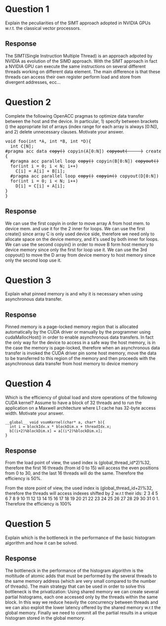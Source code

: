 # Question 1 
Explain the peculiarities of the SIMT approach adopted in NVIDIA GPUs w.r.t. the classical vector processors.

## Response
The SIMT(Single Instruction Multiple Thread) is an approach adpoted by NVIDIA as evolution of the SIMD approach. With the SIMT approach in fact a NVIDIA GPU can execute the same instructions on several different threads working on different data element. The main difference is that these threads can access their own register perform load and store from divergent addresses, ecc...

# Question 2 
Complete  the  following  OpenACC  pragmas  to  optimize  data  transfer  between  the  host  and  the  device.  In 
particular, 1) specify between brackets () the appropriate list of arrays (index range for each array is always 
[0:N]), and 2) delete unnecessary clauses. Motivate your answer. 

<pre>
void foo(int *A, int *B, int *D){ 
  int C[N]; 
#pragma acc data <s>copy()</s> copyin(A[0:N]) <s>copyout(     )</s> create(C[0:N])   
{ 
  #pragma acc parallel loop <s>copy()</s> copyin(B[0:N]) <s>copyout()</s> <s>create()</s> 
  for(int i = 0; i < N; i++) 
    C[i] = A[i] + B[i]; 
  #pragma acc parallel loop <s>copy()</s> <s>copyin()</s> copyout(D[0:N]) <s>create()</s>
  for(int i = 0; i < N; i++) 
    D[i] = C[i] + A[i]; 
} 
} 
</pre>

## Response
We can use the first copyin in order to move array A from host mem. to device mem. and use it for the 2 inner for loops.
We can use the first create() since array C is only used device side, therefore we need only to allocate space on the device memory, and it's used by both inner for loops.
We can use the second copyin() in order to move B form host memory to device memory since only the first for loop use it.
We can use the 3rd copyout() to move the D array from device memory to host memory since only the second loop use it.


# Question 3 
Explain what pinned memory is and why it is necessary when using asynchronous data transfer. 

## Response
Pinned memory is a page-locked memory region that is allocated automatically by the CUDA driver or manually by the programmer using cudaMallocHost() in order to enable asynchronous data transfers. In fact the only way for the device to access in a safe way the host memory, is in the case the memory is page-locked, therefore when an asynchronous data transfer is invoked the CUDA driver pin some host memory, move the data to be transferred to this region of the memory and then proceeds with the asynchronous data transfer from host memory to device memory
 
# Question 4 
Which is the efficiency of global load and store operations of the following CUDA kernel? Assume to have a block of 
32 threads and to run the application on a Maxwell architecture where L1 cache has 32-byte access width. Motivate 
your answer. 
 
```
__global__ void vsumKernel(char* a, char* b){ 
  int i = blockIdx.x * blockDim.x + threadIdx.x; 
  b[(i+2)%blockDim.x] = a[(i*2)%blockDim.x];  
}
```

## Response
From the load point of view, the used index is (global_thread_id*2)%32, therefore the first 16 threads (from id 0 to 15) will access the even positions from 0 to 30, and the last 16 threads will do the same. Therefore the efficiency is 50%.

From the store point of view, the used index is (global_thread_id+2)%32, therefore the threads will access indexes shifted by 2 w.r.t their ids: 2 3 4 5 6 7 8 9 10 11 12 13 14 15 16 17 18 19 20 21 22 23 24 25 26 27 28 29 30 31 0 1.
Therefore the efficiency is 100%

# Question 5 
Explain which is the bottleneck in the performance of the basic histogram algorithm and how it can be solved.

## Response
The bottleneck in the performance of the histogram algorithm is the moltitude of atomic adds that must be performed by the several threads to the same memory address (which are very small compared to the number of threads). The main strategy that can be used in order to solve this bottleneck is the privatization: Using shared memory we can create several partial histograms, each one accessed only by the threads within the same block. In this way we reduce heavily the concurrency between threads and we can also exploit the lower latency offered by the shared memory w.r.t the global memory. 
Finally we need to commit all the partial results in a unique histogram stored in the global memory.